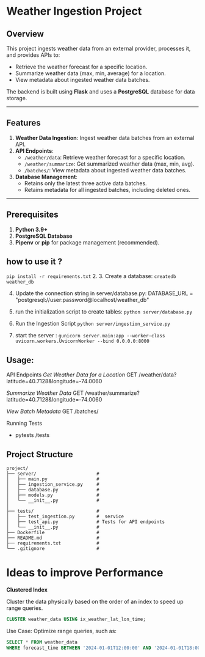 # Weather Ingestion Project

## Overview
This project ingests weather data from an external provider, processes it, and provides APIs to:
- Retrieve the weather forecast for a specific location.
- Summarize weather data (max, min, average) for a location.
- View metadata about ingested weather data batches.

The backend is built using **Flask** and uses a **PostgreSQL** database for data storage.

---

## Features
1. **Weather Data Ingestion**: Ingest weather data batches from an external API.
2. **API Endpoints**:
   - `/weather/data`: Retrieve weather forecast for a specific location.
   - `/weather/summarize`: Get summarized weather data (max, min, avg).
   - `/batches/`: View metadata about ingested weather data batches.
3. **Database Management**:
   - Retains only the latest three active data batches.
   - Retains metadata for all ingested batches, including deleted ones.

---

## Prerequisites
1. **Python 3.9+**
2. **PostgreSQL Database**
3. **Pipenv** or **pip** for package management (recommended).

## how to use it ? 
 `pip install -r requirements.txt`
2. 
3. Create a database:
    `createdb weather_db`

4. Update the connection string in server/database.py:
    DATABASE_URL = "postgresql://user:password@localhost/weather_db"
5. run the initialization script to create tables:
    `python server/database.py`

6.  Run the Ingestion Script
    `python server/ingestion_service.py`
7. start the server : 
    `gunicorn server.main:app --worker-class uvicorn.workers.UvicornWorker --bind 0.0.0.0:8000`


## Usage: 
API Endpoints
*Get Weather Data for a Location*
GET /weather/data?latitude=40.7128&longitude=-74.0060

*Summarize Weather Data*
GET /weather/summarize?latitude=40.7128&longitude=-74.0060

*View Batch Metadata*
GET /batches/


Running Tests
- pytests /tests

## Project Structure

```
project/
├── server/                      # 
│   ├── main.py                  # 
│   ├── ingestion_service.py     # 
│   ├── database.py              # 
│   ├── models.py                # 
│   └── __init__.py              # 
│
├── tests/                       #
│   ├── test_ingestion.py        #  service
│   ├── test_api.py              # Tests for API endpoints
│   └── __init__.py              # 
├── Dockerfile                   # 
├── README.md                    # 
├── requirements.txt             # 
└── .gitignore                   # 
```



# Ideas to improve Performance
**Clustered Index**

Cluster the data physically based on the order of an index to speed up range queries.

```sql
CLUSTER weather_data USING ix_weather_lat_lon_time;
```
Use Case: Optimize range queries, such as:
```sql
SELECT * FROM weather_data
WHERE forecast_time BETWEEN '2024-01-01T12:00:00' AND '2024-01-01T18:00:00';
```
